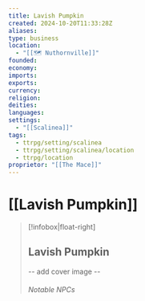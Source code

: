 ```yaml
---
title: Lavish Pumpkin
created: 2024-10-20T11:33:28Z
aliases: 
type: business
location:
  - "[[🗺️ Nuthornville]]"
founded: 
economy: 
imports: 
exports: 
currency: 
religion: 
deities: 
languages: 
settings:
  - "[[Scalinea]]"
tags:
  - ttrpg/setting/scalinea
  - ttrpg/setting/scalinea/location
  - ttrpg/location
proprietor: "[[The Mace]]"
---
```


# [[Lavish Pumpkin]]


> [!infobox|float-right]
> ## Lavish Pumpkin
> -- add cover image --
> ###### Notable NPCs

